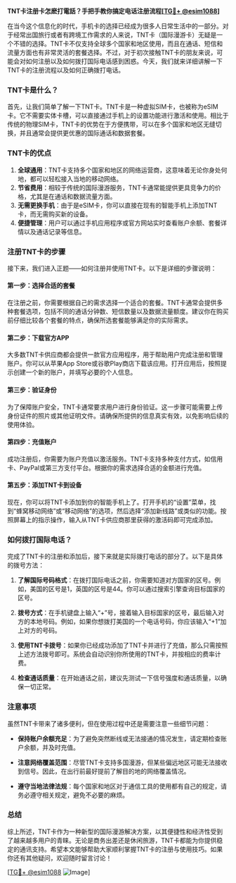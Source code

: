 **TNT卡注册卡怎麽打電話？手把手教你搞定电话注册流程[[TG💪+ @esim1088](https://t.me/s/esim1088)]**

在当今这个信息化的时代，手机卡的选择已经成为很多人日常生活中的一部分。对于经常出国旅行或者有跨境工作需求的人来说，TNT卡（国际漫游卡）无疑是一个不错的选择。TNT卡不仅支持全球多个国家和地区使用，而且在通话、短信和流量方面也有非常灵活的套餐选择。不过，对于初次接触TNT卡的朋友来说，可能会对如何注册以及如何拨打国际电话感到困惑。今天，我们就来详细讲解一下TNT卡的注册流程以及如何正确拨打电话。

### TNT卡是什么？

首先，让我们简单了解一下TNT卡。TNT卡是一种虚拟SIM卡，也被称为eSIM卡。它不需要实体卡槽，可以直接通过手机上的设置功能进行激活和使用。相比于传统的物理SIM卡，TNT卡的优势在于方便携带，可以在多个国家和地区无缝切换，并且通常会提供更优惠的国际通话和数据套餐。

### TNT卡的优点

1. **全球通用**：TNT卡支持多个国家和地区的网络运营商，这意味着无论你身处何地，都可以轻松接入当地的移动网络。
2. **节省费用**：相较于传统的国际漫游服务，TNT卡通常能提供更具竞争力的价格，尤其是在通话和数据流量方面。
3. **无需更换手机**：由于是eSIM卡，你可以直接在现有的智能手机上添加TNT卡，而无需购买新的设备。
4. **便捷管理**：用户可以通过手机应用程序或官方网站实时查看账户余额、套餐详情以及通话记录等信息。

### 注册TNT卡的步骤

接下来，我们进入正题——如何注册并使用TNT卡。以下是详细的步骤说明：

#### 第一步：选择合适的套餐
在注册之前，你需要根据自己的需求选择一个适合的套餐。TNT卡通常会提供多种套餐选项，包括不同的通话分钟数、短信数量以及数据流量额度。建议你在购买前仔细比较各个套餐的特点，确保所选套餐能够满足你的实际需求。

#### 第二步：下载官方APP
大多数TNT卡供应商都会提供一款官方应用程序，用于帮助用户完成注册和管理账户。你可以从苹果App Store或谷歌Play商店下载该应用。打开应用后，按照提示创建一个新的账户，并填写必要的个人信息。

#### 第三步：验证身份
为了保障账户安全，TNT卡通常要求用户进行身份验证。这一步骤可能需要上传身份证件的照片或其他证明文件。请确保所提供的信息真实有效，以免影响后续的使用体验。

#### 第四步：充值账户
成功注册后，你需要为账户充值以激活服务。TNT卡支持多种支付方式，如信用卡、PayPal或第三方支付平台。根据你的需求选择合适的金额进行充值。

#### 第五步：添加TNT卡到设备
现在，你可以将TNT卡添加到你的智能手机上了。打开手机的“设置”菜单，找到“蜂窝移动网络”或“移动网络”的选项，然后选择“添加新线路”或类似的功能。按照屏幕上的指示操作，输入从TNT卡供应商那里获得的激活码即可完成添加。

### 如何拨打国际电话？

完成了TNT卡的注册和添加后，接下来就是实际拨打电话的部分了。以下是具体的拨号方法：

1. **了解国际号码格式**：在拨打国际电话之前，你需要知道对方国家的区号。例如，美国的区号是1，英国的区号是44。你可以通过搜索引擎查询目标国家的区号。
   
2. **拨号方式**：在手机键盘上输入“+”号，接着输入目标国家的区号，最后输入对方的本地号码。例如，如果你想拨打美国的一个电话号码，你应该输入“+1”加上对方的号码。

3. **使用TNT卡拨号**：如果你已经成功添加了TNT卡并进行了充值，那么只需按照上述方法拨号即可。系统会自动识别你所使用的TNT卡，并按相应的费率计费。

4. **检查通话质量**：在开始通话之前，建议先测试一下信号强度和通话质量，以确保一切正常。

### 注意事项

虽然TNT卡带来了诸多便利，但在使用过程中还是需要注意一些细节问题：

- **保持账户余额充足**：为了避免突然断线或无法接通的情况发生，请定期检查账户余额，并及时充值。
  
- **注意网络覆盖范围**：尽管TNT卡支持多国漫游，但某些偏远地区可能无法接收到信号。因此，在出行前最好提前了解目的地的网络覆盖情况。

- **遵守当地法律法规**：每个国家和地区对于通信工具的使用都有自己的规定，请务必遵守相关规定，避免不必要的麻烦。

### 总结

综上所述，TNT卡作为一种新型的国际漫游解决方案，以其便捷性和经济性受到了越来越多用户的青睐。无论是商务出差还是休闲旅游，TNT卡都能为你提供稳定的通讯支持。希望本文能够帮助大家顺利掌握TNT卡的注册与使用技巧。如果你还有其他疑问，欢迎随时留言讨论！

[[TG💪+ @esim1088](https://t.me/s/esim1088) ![Image](https://i.postimg.cc/4NQfJmqS/Snipaste-2025-05-13-00-14-12.png)]